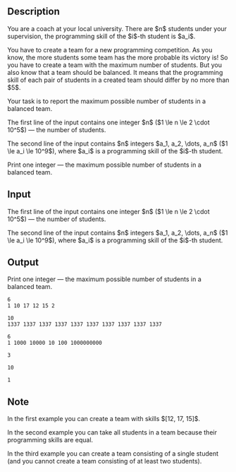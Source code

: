 ## Description

<div><p>You are a coach at your local university. There are $n$ students under your supervision, the programming skill of the $i$-th student is $a_i$.</p><p>You have to create a team for a new programming competition. As you know, the more students some team has the more probable its victory is! So you have to create a team with the maximum number of students. But you also know that a team should be <span class="tex-font-style-it">balanced</span>. It means that the programming skill of each pair of students in a created team should differ by no more than $5$.</p><p>Your task is to report the maximum possible number of students in a <span class="tex-font-style-it">balanced</span> team.</p></div><div class="input-specification"><p>The first line of the input contains one integer $n$ ($1 \le n \le 2 \cdot 10^5$) — the number of students.</p><p>The second line of the input contains $n$ integers $a_1, a_2, \dots, a_n$ ($1 \le a_i \le 10^9$), where $a_i$ is a programming skill of the $i$-th student.</p></div><div class="output-specification"><p>Print one integer — the maximum possible number of students in a <span class="tex-font-style-it">balanced</span> team.</p></div>

## Input

<p>The first line of the input contains one integer $n$ ($1 \le n \le 2 \cdot 10^5$) — the number of students.</p><p>The second line of the input contains $n$ integers $a_1, a_2, \dots, a_n$ ($1 \le a_i \le 10^9$), where $a_i$ is a programming skill of the $i$-th student.</p>

## Output

<p>Print one integer — the maximum possible number of students in a <span class="tex-font-style-it">balanced</span> team.</p>





```input1
6
1 10 17 12 15 2
```




```input2
10
1337 1337 1337 1337 1337 1337 1337 1337 1337 1337
```




```input3
6
1 1000 10000 10 100 1000000000
```




```output1
3
```




```output2
10
```




```output3
1
```



## Note

<p>In the first example you can create a team with skills $[12, 17, 15]$.</p><p>In the second example you can take all students in a team because their programming skills are equal.</p><p>In the third example you can create a team consisting of a single student (and you cannot create a team consisting of at least two students).</p>
